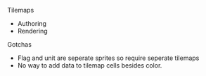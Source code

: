 Tilemaps
* Authoring
* Rendering


Gotchas
* Flag and unit are seperate sprites so require seperate tilemaps
* No way to add data to tilemap cells besides color.



